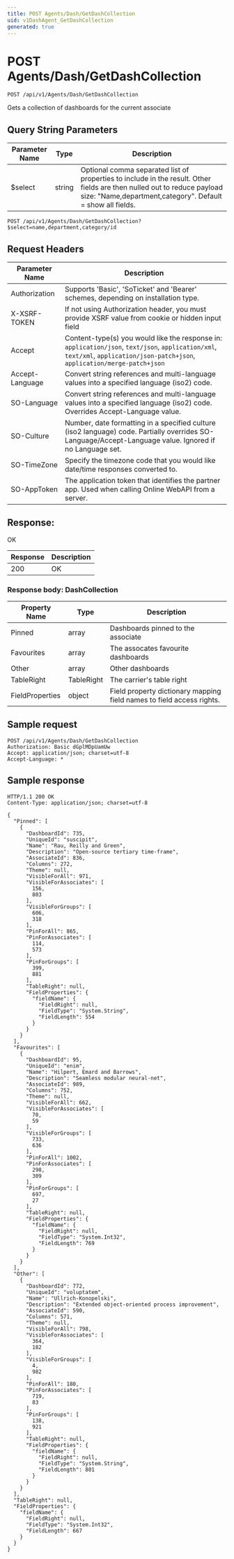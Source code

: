 ```yaml
---
title: POST Agents/Dash/GetDashCollection
uid: v1DashAgent_GetDashCollection
generated: true
---
```


# POST Agents/Dash/GetDashCollection

```http
POST /api/v1/Agents/Dash/GetDashCollection
```

Gets a collection of dashboards for the current associate







## Query String Parameters

| Parameter Name | Type |  Description |
|----------------|------|--------------|
| $select | string |  Optional comma separated list of properties to include in the result. Other fields are then nulled out to reduce payload size: "Name,department,category". Default = show all fields. |

```http
POST /api/v1/Agents/Dash/GetDashCollection?$select=name,department,category/id
```


## Request Headers

| Parameter Name | Description |
|----------------|-------------|
| Authorization  | Supports 'Basic', 'SoTicket' and 'Bearer' schemes, depending on installation type. |
| X-XSRF-TOKEN   | If not using Authorization header, you must provide XSRF value from cookie or hidden input field |
| Accept         | Content-type(s) you would like the response in: `application/json`, `text/json`, `application/xml`, `text/xml`, `application/json-patch+json`, `application/merge-patch+json` |
| Accept-Language | Convert string references and multi-language values into a specified language (iso2) code. |
| SO-Language | Convert string references and multi-language values into a specified language (iso2) code. Overrides Accept-Language value. |
| SO-Culture | Number, date formatting in a specified culture (iso2 language) code. Partially overrides SO-Language/Accept-Language value. Ignored if no Language set. |
| SO-TimeZone | Specify the timezone code that you would like date/time responses converted to. |
| SO-AppToken | The application token that identifies the partner app. Used when calling Online WebAPI from a server. |


## Response:

OK

| Response | Description |
|----------------|-------------|
| 200 | OK |

### Response body: DashCollection

| Property Name | Type |  Description |
|----------------|------|--------------|
| Pinned | array | Dashboards pinned to the associate |
| Favourites | array | The assocates favourite dashboards |
| Other | array | Other dashboards |
| TableRight | TableRight | The carrier's table right |
| FieldProperties | object | Field property dictionary mapping field names to field access rights. |

## Sample request

```http!
POST /api/v1/Agents/Dash/GetDashCollection
Authorization: Basic dGplMDpUamUw
Accept: application/json; charset=utf-8
Accept-Language: *
```

## Sample response

```http_
HTTP/1.1 200 OK
Content-Type: application/json; charset=utf-8

{
  "Pinned": [
    {
      "DashboardId": 735,
      "UniqueId": "suscipit",
      "Name": "Rau, Reilly and Green",
      "Description": "Open-source tertiary time-frame",
      "AssociateId": 836,
      "Columns": 272,
      "Theme": null,
      "VisibleForAll": 971,
      "VisibleForAssociates": [
        156,
        803
      ],
      "VisibleForGroups": [
        606,
        318
      ],
      "PinForAll": 865,
      "PinForAssociates": [
        114,
        573
      ],
      "PinForGroups": [
        399,
        881
      ],
      "TableRight": null,
      "FieldProperties": {
        "fieldName": {
          "FieldRight": null,
          "FieldType": "System.String",
          "FieldLength": 554
        }
      }
    }
  ],
  "Favourites": [
    {
      "DashboardId": 95,
      "UniqueId": "enim",
      "Name": "Hilpert, Emard and Barrows",
      "Description": "Seamless modular neural-net",
      "AssociateId": 989,
      "Columns": 752,
      "Theme": null,
      "VisibleForAll": 662,
      "VisibleForAssociates": [
        70,
        59
      ],
      "VisibleForGroups": [
        733,
        636
      ],
      "PinForAll": 1002,
      "PinForAssociates": [
        298,
        309
      ],
      "PinForGroups": [
        697,
        27
      ],
      "TableRight": null,
      "FieldProperties": {
        "fieldName": {
          "FieldRight": null,
          "FieldType": "System.Int32",
          "FieldLength": 769
        }
      }
    }
  ],
  "Other": [
    {
      "DashboardId": 772,
      "UniqueId": "voluptatem",
      "Name": "Ullrich-Konopelski",
      "Description": "Extended object-oriented process improvement",
      "AssociateId": 590,
      "Columns": 571,
      "Theme": null,
      "VisibleForAll": 798,
      "VisibleForAssociates": [
        364,
        182
      ],
      "VisibleForGroups": [
        4,
        982
      ],
      "PinForAll": 180,
      "PinForAssociates": [
        719,
        83
      ],
      "PinForGroups": [
        138,
        921
      ],
      "TableRight": null,
      "FieldProperties": {
        "fieldName": {
          "FieldRight": null,
          "FieldType": "System.String",
          "FieldLength": 801
        }
      }
    }
  ],
  "TableRight": null,
  "FieldProperties": {
    "fieldName": {
      "FieldRight": null,
      "FieldType": "System.Int32",
      "FieldLength": 667
    }
  }
}
```